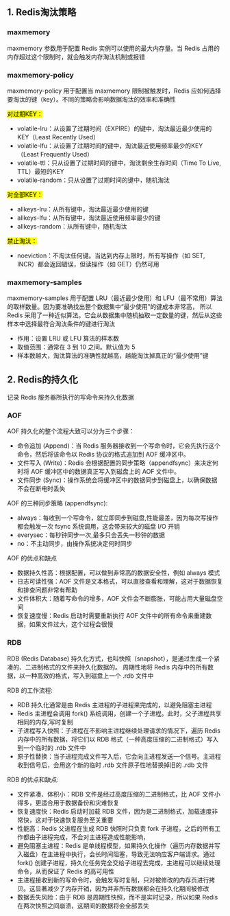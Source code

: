 ## 1. Redis淘汰策略
### maxmemory
maxmemory 参数用于配置 Redis 实例可以使用的最大内存量。当 Redis 占用的内存超过这个限制时，就会触发内存淘汰机制或报错

### maxmemory-policy
maxmemory-policy 用于配置当 maxmemory 限制被触发时，Redis 应如何选择要淘汰的键（key）。不同的策略会影响数据淘汰的效率和准确性<br>

<mark>对过期KEY：</mark>
- volatile-lru：从设置了过期时间（EXPIRE）的键中，淘汰最近最少使用的KEY（Least Recently Used）
- volatile-lfu：从设置了过期时间的键中，淘汰最近使用频率最少的KEY（Least Frequently Used）
- volatile-ttl：只从设置了过期时间的键中，淘汰剩余生存时间（Time To Live, TTL）最短的KEY
- volatile-random：只从设置了过期时间的键中，随机淘汰

<mark>对全部KEY：</mark>
- allkeys-lru：从所有键中，淘汰最近最少使用的键
- allkeys-lfu：从所有键中，淘汰最近使用频率最少的键
- allkeys-random：从所有键中，随机淘汰

<mark>禁止淘汰：</mark>
- noeviction：不淘汰任何键。当达到内存上限时，所有写操作（如 SET, INCR）都会返回错误，但读操作（如 GET）仍然可用

### maxmemory-samples
maxmemory-samples 用于配置 LRU（最近最少使用）和 LFU（最不常用）算法的取样数量。因为要准确找出整个数据集中“最少使用”的键成本非常高，
所以 Redis 采用了一种近似算法。它会从数据集中随机抽取一定数量的键，然后从这些样本中选择最符合淘汰条件的键进行淘汰
- 作用：设置 LRU 或 LFU 算法的样本数
- 取值范围：通常在 3 到 10 之间。默认值为 5
- 样本数越大，淘汰算法的准确性就越高，越能淘汰掉真正的“最少使用”键

## 2. Redis的持久化
记录 Redis 服务器所执行的写命令来持久化数据
### AOF
AOF 持久化的整个流程大致可以分为三个步骤：<br>
- 命令追加 (Append)：当 Redis 服务器接收到一个写命令时，它会先执行这个命令，然后将该命令以 Redis 协议的格式追加到 AOF 缓冲区中。
- 文件写入 (Write)：Redis 会根据配置的同步策略（appendfsync）来决定何时将 AOF 缓冲区中的数据真正写入到磁盘上的 AOF 文件中。
- 文件同步 (Sync)：操作系统会将缓冲区中的数据同步到磁盘上，以确保数据不会在断电时丢失<br>

AOF 的三种同步策略 (appendfsync):<br>
- always：每收到一个写命令，就立即同步到磁盘,性能最差，因为每次写操作都会触发一次 fsync 系统调用，这会带来较大的磁盘 I/O 开销
- everysec：每秒钟同步一次,最多只会丢失一秒钟的数据
- no：不主动同步，由操作系统决定何时同步

AOF 的优点和缺点
- 数据持久性高：根据配置，可以做到非常高的数据安全性，例如 always 模式
- 日志可读性强：AOF 文件是文本格式，可以直接查看和理解，这对于数据恢复和排查问题非常有帮助
- 文件体积大：随着写命令的增多，AOF 文件会不断膨胀，可能占用大量磁盘空间
- 恢复速度慢：Redis 启动时需要重新执行 AOF 文件中的所有命令来重建数据，如果文件过大，这个过程会很慢


### RDB
RDB (Redis Database) 持久化方式，也叫快照（snapshot），是通过生成一个紧凑的、二进制格式的文件来持久化数据的。
周期性地将 Redis 内存中的所有数据，以一种高效的格式，写入到磁盘上一个 .rdb 文件中

RDB 的工作流程:
- RDB 持久化通常是由 Redis 主进程的子进程来完成的，以避免阻塞主进程
- Redis 主进程会调用 fork() 系统调用，创建一个子进程。此时，父子进程共享相同的内存,写时复制
- 子进程写入快照：子进程在不影响主进程继续处理请求的情况下，遍历 Redis 内存中的所有数据，将它们以 RDB 格式（一种高度压缩的二进制格式）写入到一个临时的 .rdb 文件中
- 原子性替换：当子进程完成文件写入后，它会向主进程发送一个信号。主进程收到信号后，会用这个新的临时 .rdb 文件原子性地替换掉旧的 .rdb 文件

RDB 的优点和缺点:
- 文件紧凑、体积小：RDB 文件是经过高度压缩的二进制格式，比 AOF 文件小得多，更适合用于数据备份和灾难恢复
- 恢复速度快：Redis 启动时加载 RDB 文件，因为是二进制格式，加载速度非常快，这对于快速恢复服务至关重要
- 性能高：Redis 父进程在生成 RDB 快照时只负责 fork 子进程，之后的所有工作都由子进程完成，不会对主进程造成性能影响，
- 避免阻塞主进程：Redis 是单线程模型，如果持久化操作（遍历内存数据并写入磁盘）在主进程中执行，会长时间阻塞，导致无法响应客户端请求。通过 fork() 创建子进程，持久化任务完全交给子进程去完成，主进程可以继续处理命令，从而保证了 Redis 的高可用性
- 主进程接收到新的写命令时，会触发写时复制，只对被修改的内存页进行拷贝。这显著减少了内存开销，因为并非所有数据都会在持久化期间被修改
- 数据丢失风险：由于 RDB 是周期性快照，而不是实时记录，所以如果 Redis 在两次快照之间崩溃，这期间的数据将会全部丢失
